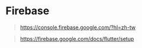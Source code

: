 # Firebase
> https://console.firebase.google.com/?hl=zh-tw

> https://firebase.google.com/docs/flutter/setup


